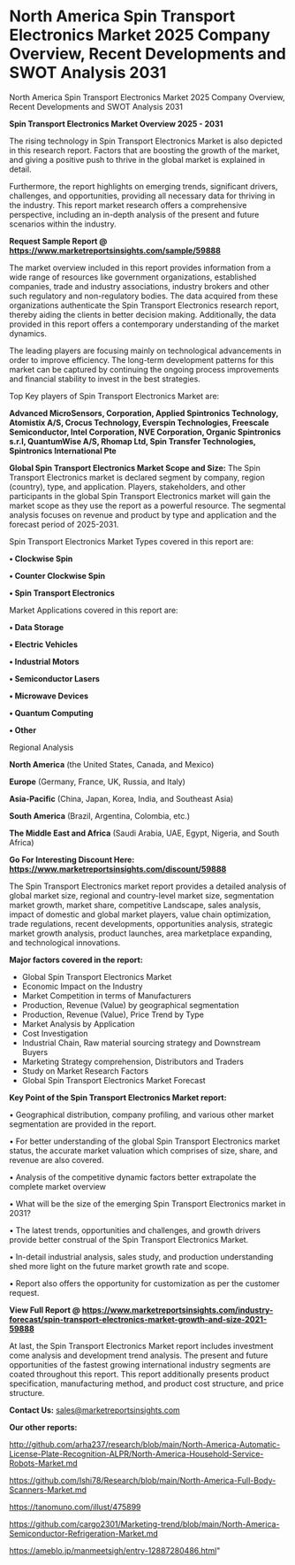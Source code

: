 # North America Spin Transport Electronics Market 2025 Company Overview, Recent Developments and SWOT Analysis 2031
North America Spin Transport Electronics Market 2025 Company Overview, Recent Developments and SWOT Analysis 2031

<Strong> Spin Transport Electronics Market Overview 2025 - 2031</strong>

The rising technology in Spin Transport Electronics Market is also depicted in this research report. Factors that are boosting the growth of the market, and giving a positive push to thrive in the global market is explained in detail.

Furthermore, the report highlights on emerging trends, significant drivers, challenges, and opportunities, providing all necessary data for thriving in the industry. This report market research offers a comprehensive perspective, including an in-depth analysis of the present and future scenarios within the industry.

<strong>Request Sample Report @ <a href=https://www.marketreportsinsights.com/sample/59888>https://www.marketreportsinsights.com/sample/59888</a></strong>

The market overview included in this report provides information from a wide range of resources like government organizations, established companies, trade and industry associations, industry brokers and other such regulatory and non-regulatory bodies. The data acquired from these organizations authenticate the Spin Transport Electronics research report, thereby aiding the clients in better decision making. Additionally, the data provided in this report offers a contemporary understanding of the market dynamics.

The leading players are focusing mainly on technological advancements in order to improve efficiency. The long-term development patterns for this market can be captured by continuing the ongoing process improvements and financial stability to invest in the best strategies.

Top Key players of Spin Transport Electronics Market are:

<strong>Advanced MicroSensors, Corporation, Applied Spintronics Technology, Atomistix A/S, Crocus Technology, Everspin Technologies, Freescale Semiconductor, Intel Corporation, NVE Corporation, Organic Spintronics s.r.l, QuantumWise A/S, Rhomap Ltd, Spin Transfer Technologies, Spintronics International Pte</strong>

<strong><b>Global Spin Transport Electronics Market Scope and Size:</b></strong>
The Spin Transport Electronics market is declared segment by company, region (country), type, and application. Players, stakeholders, and other participants in the global Spin Transport Electronics market will gain the market scope as they use the report as a powerful resource. The segmental analysis focuses on revenue and product by type and application and the forecast period of 2025-2031.

Spin Transport Electronics Market Types covered in this report are:

<strong>• Clockwise Spin

• Counter Clockwise Spin

• Spin Transport Electronics</strong>

Market Applications covered in this report are:

<strong>• Data Storage

• Electric Vehicles

• Industrial Motors

• Semiconductor Lasers

• Microwave Devices

• Quantum Computing

• Other</strong> 

Regional Analysis

<strong>North America</strong> (the United States, Canada, and Mexico)

<strong>Europe</strong> (Germany, France, UK, Russia, and Italy)

<strong>Asia-Pacific</strong> (China, Japan, Korea, India, and Southeast Asia)

<strong>South America</strong> (Brazil, Argentina, Colombia, etc.)

<strong>The Middle East and Africa</strong> (Saudi Arabia, UAE, Egypt, Nigeria, and South Africa)

<strong>Go For Interesting Discount Here: <a href=https://www.marketreportsinsights.com/discount/59888>https://www.marketreportsinsights.com/discount/59888</a></strong>

The Spin Transport Electronics market report provides a detailed analysis of global market size, regional and country-level market size, segmentation market growth, market share, competitive Landscape, sales analysis, impact of domestic and global market players, value chain optimization, trade regulations, recent developments, opportunities analysis, strategic market growth analysis, product launches, area marketplace expanding, and technological innovations.

<strong><b>Major factors covered in the report:</b></strong>
<ul>
  <li>Global Spin Transport Electronics Market </li>
  <li>Economic Impact on the Industry</li>
  <li>Market Competition in terms of Manufacturers</li>
  <li>Production, Revenue (Value) by geographical segmentation</li>
  <li>Production, Revenue (Value), Price Trend by Type</li>
  <li>Market Analysis by Application</li>
  <li>Cost Investigation</li>
  <li>Industrial Chain, Raw material sourcing strategy and Downstream Buyers</li>
  <li>Marketing Strategy comprehension, Distributors and Traders</li>
  <li>Study on Market Research Factors</li>
  <li>Global Spin Transport Electronics Market Forecast</li>
</ul>

<strong><b>Key Point of the Spin Transport Electronics Market report:</b></strong>

• Geographical distribution, company profiling, and various other market segmentation are provided in the report.

• For better understanding of the global Spin Transport Electronics market status, the accurate market valuation which comprises of size, share, and revenue are also covered.

• Analysis of the competitive dynamic factors better extrapolate the complete market overview

• What will be the size of the emerging Spin Transport Electronics market in 2031?

• The latest trends, opportunities and challenges, and growth drivers provide better construal of the Spin Transport Electronics Market.

• In-detail industrial analysis, sales study, and production understanding shed more light on the future market growth rate and scope.

• Report also offers the opportunity for customization as per the customer request.

<strong><b>View Full Report @ <a href=https://www.marketreportsinsights.com/industry-forecast/spin-transport-electronics-market-growth-and-size-2021-59888>https://www.marketreportsinsights.com/industry-forecast/spin-transport-electronics-market-growth-and-size-2021-59888</a></b></strong>


At last, the Spin Transport Electronics Market report includes investment come analysis and development trend analysis. The present and future opportunities of the fastest growing international industry segments are coated throughout this report. This report additionally presents product specification, manufacturing method, and product cost structure, and price structure.

<strong>Contact Us:</strong>
sales@marketreportsinsights.com

<strong>Our other reports:</strong>

<a href=http://github.com/arha237/research/blob/main/North-America-Automatic-License-Plate-Recognition-ALPR/North-America-Household-Service-Robots-Market.md>http://github.com/arha237/research/blob/main/North-America-Automatic-License-Plate-Recognition-ALPR/North-America-Household-Service-Robots-Market.md</a>

<a href=https://github.com/Ishi78/Research/blob/main/North-America-Full-Body-Scanners-Market.md>https://github.com/Ishi78/Research/blob/main/North-America-Full-Body-Scanners-Market.md</a>

<a href=https://tanomuno.com/illust/475899>https://tanomuno.com/illust/475899</a>

<a href=https://github.com/cargo2301/Marketing-trend/blob/main/North-America-Semiconductor-Refrigeration-Market.md>https://github.com/cargo2301/Marketing-trend/blob/main/North-America-Semiconductor-Refrigeration-Market.md</a>

<a href=https://ameblo.jp/manmeetsigh/entry-12887280486.html>https://ameblo.jp/manmeetsigh/entry-12887280486.html</a>"
